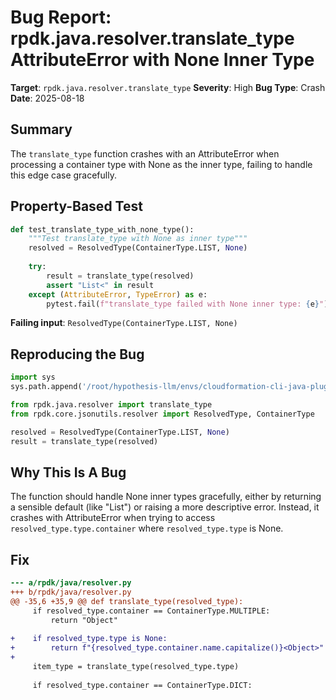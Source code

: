 # Bug Report: rpdk.java.resolver.translate_type AttributeError with None Inner Type

**Target**: `rpdk.java.resolver.translate_type`
**Severity**: High
**Bug Type**: Crash
**Date**: 2025-08-18

## Summary

The `translate_type` function crashes with an AttributeError when processing a container type with None as the inner type, failing to handle this edge case gracefully.

## Property-Based Test

```python
def test_translate_type_with_none_type():
    """Test translate_type with None as inner type"""
    resolved = ResolvedType(ContainerType.LIST, None)
    
    try:
        result = translate_type(resolved)
        assert "List<" in result
    except (AttributeError, TypeError) as e:
        pytest.fail(f"translate_type failed with None inner type: {e}")
```

**Failing input**: `ResolvedType(ContainerType.LIST, None)`

## Reproducing the Bug

```python
import sys
sys.path.append('/root/hypothesis-llm/envs/cloudformation-cli-java-plugin_env/lib/python3.13/site-packages')

from rpdk.java.resolver import translate_type
from rpdk.core.jsonutils.resolver import ResolvedType, ContainerType

resolved = ResolvedType(ContainerType.LIST, None)
result = translate_type(resolved)
```

## Why This Is A Bug

The function should handle None inner types gracefully, either by returning a sensible default (like "List<Object>") or raising a more descriptive error. Instead, it crashes with AttributeError when trying to access `resolved_type.type.container` where `resolved_type.type` is None.

## Fix

```diff
--- a/rpdk/java/resolver.py
+++ b/rpdk/java/resolver.py
@@ -35,6 +35,9 @@ def translate_type(resolved_type):
     if resolved_type.container == ContainerType.MULTIPLE:
         return "Object"
 
+    if resolved_type.type is None:
+        return f"{resolved_type.container.name.capitalize()}<Object>"
+
     item_type = translate_type(resolved_type.type)
 
     if resolved_type.container == ContainerType.DICT:
```